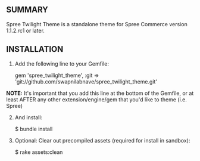 SUMMARY
-------

Spree Twilight Theme is a standalone theme for Spree Commerce version 1.1.2.rc1 or later.

INSTALLATION
------------

1. Add the following line to your Gemfile:

    gem 'spree_twilight_theme', :git => 'git://github.com/swapnilabnave/spree_twilight_theme.git'

**NOTE:** It's important that you add this line at the bottom of the Gemfile, or at least AFTER any other extension/engine/gem that you'd like to theme (i.e. Spree)

2. And install:

    $ bundle install

3. Optional: Clear out precompiled assets (required for install in sandbox):

    $ rake assets:clean
    